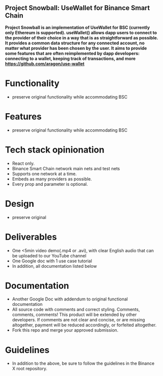 ## Project Snowball: UseWallet for Binance Smart Chain
**Project Snowball is an implementation of UseWallet for BSC (currently only Ethereum is supported). useWallet() allows dapp users to connect to the provider of their choice in a way that is as straightforward as possible. It provides a common data structure for any connected account, no matter what provider has been chosen by the user. It aims to provide some features that are often reimplemented by dapp developers: connecting to a wallet, keeping track of transactions, and more <https://github.com/aragon/use-wallet>**

# Functionality
- preserve original functionality while accommodating BSC

# Features
- preserve original functionality while accommodating BSC

# Tech stack opinionation
- React only.
- Binance Smart Chain network main nets and test nets
- Supports one network at a time.
- Embeds as many providers as possible.
- Every prop and parameter is optional.

# Design
- preserve original

# Deliverables
- One <5min video demo(.mp4 or .avi), with clear English audio that can be uploaded to our YouTube channel
- One Google doc with 1 use case tutorial
- In addition, all documentation listed below

# Documentation
- Another Google Doc with addendum to original functional documentation
- All source code with comments and correct styling. Comments, comments, comments! This product will be extended by other developers. If comments are not clear and concise, or are missing altogether, payment will be reduced accordingly, or forfeited altogether.
- Fork this repo and merge your approved submission.

# Guidelines
- In addition to the above, be sure to follow the guidelines in the Binance X root repository.